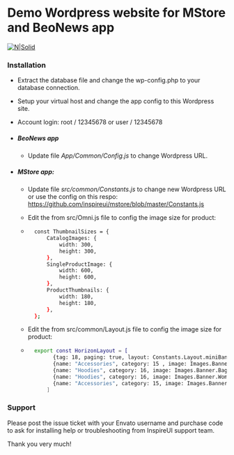 # Demo Wordpress website for MStore and BeoNews app
[![N|Solid](http://news.inspireui.com/wp-content/uploads/2017/06/powerbuy-1.png)](http://inspireUI.com)

### Installation
-   Extract the database file and change the wp-config.php to your database connection.
-   Setup your virtual host and change the app config to this Wordpress site.
-   Account login: root / 12345678 or user / 12345678

- ##### BeoNews app
    - Update file *App/Common/Config.js* to change Wordpress URL.

-   ##### MStore app:
    -   Update file *src/common/Constants.js* to change new Wordpress URL or use the config on this respo: https://github.com/inspireui/mstore/blob/master/Constants.js
    -   Edit the from src/Omni.js file to config the image size for product:
    - ```sh
        const ThumbnailSizes = {
            CatalogImages: {
                width: 300,
                height: 300,
            },
            SingleProductImage: {
                width: 600,
                height: 600,
            },
            ProductThumbnails: {
                width: 180,
                height: 180,
            },
        };
        ```
    
    -   Edit the from src/common/Layout.js file to config the image size for product:
    - ```sh
        export const HorizonLayout = [
              {tag: 18, paging: true, layout: Constants.Layout.miniBanner},
              {name: "Accessories", category: 15 , image: Images.Banner.Feature, layout: Constants.Layout.threeColumn},
              {name: "Hoodies", category: 16, image: Images.Banner.Bag, layout: Constants.Layout.twoColumn},
              {name: "Hoodies", category: 16, image: Images.Banner.Woman, layout: Constants.Layout.twoColumnHigh},
              {name: "Accessories", category: 15, image: Images.Banner.Man, layout: Constants.Layout.card},
            ]
        ```
### Support
Please post the issue ticket with your Envato username and purchase code to ask for installing help or troubleshooting from InspireUI support team.
        
Thank you very much!


